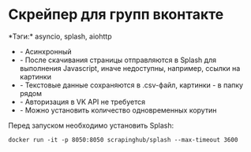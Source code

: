 <h1>Скрейпер для групп вконтакте</h1> 
*Тэги:* asyncio, splash, aiohttp
<p></p>
<div>
 <ul>
<li>- Асинхронный</li>
<li>- После скачивания страницы отправляются в Splash 
  для выполнения Javascript, иначе недоступны, 
  например, ссылки на картинки</li>
<li>- Текстовые данные сохраняются в .csv-файл, картинки - 
  в папку рядом</li>
<li>- Авторизация в VK API не требуется</li>
<li>- Можно установить количество одновременных корутин</li>
  </ul>
 </div>
<div>
<p>Перед запуском необходимо установить Splash:</p>

`docker run -it -p 8050:8050 scrapinghub/splash --max-timeout 3600`
</div>
